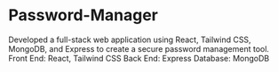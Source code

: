 # Password-Manager
Developed a full-stack web application using React, Tailwind CSS, MongoDB, and Express to create a secure password management tool. Front End: React, Tailwind CSS Back End: Express Database: MongoDB

